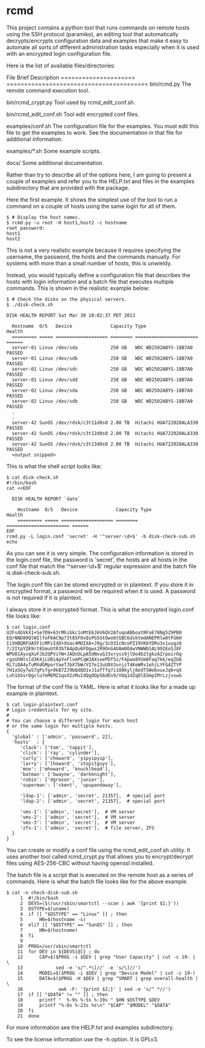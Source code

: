 rcmd
====

This project contains a python tool that runs commands on remote hosts
using the SSH protocol (paramiko), an editing tool that automatically
decrypts/encrypts configuration data and examples that make it easy to
automate all sorts of different administration tasks especially when
it is used with an encrypted login configuration file.

Here is the list of available files/directories:

   File                   Brief Description
   =====================  ========================================
   bin/rcmd.py            The remote command execution tool.

   bin/rcmd_crypt.py      Tool used by rcmd_edit_conf.sh.

   bin/rcmd_edit_conf.sh  Tool edit encrypted conf files.

   examples/conf.sh       The configuration file for the examples.
                          You must edit this file to get the examples
                          to work. See the documentation in that file
        		  for additional information.

   examples/*.sh          Some example scripts.

   docs/                  Some additional documentation.

  
Rather than try to describe all of the options here, I am going to
present a couple of examples and refer you to the HELP.txt and files
in the examples subdirectory that are provided with the package.
  
Here the first example. It shows the simplest use of the tool to run a
command on a couple of hosts using the same login for all of them.
  
    $ # Display the host names.
    $ rcmd.py -u root -H host1,host2 -c hostname
    root password:
    host1
    host2
  
This is not a very realistic example because it requires specifying
the username, the password, the hosts and the commands manually. For
systems with more than a small number of hosts, this is unwieldy.
  
Instead, you would typically define a configuration file that
describes the hosts with login information and a batch file that
executes multiple commands. This is shown in the realistic example
below:
  
    $ # Check the disks on the physical servers.
    $ ./disk-check.sh
  
    DISK HEALTH REPORT Sat Mar 30 10:02:37 PDT 2013
 
      Hostname  O/S   Device              Capacity Type                    Health
      ========= ===== =================== ======== ======================= ======
      server-01 Linux /dev/sda            250 GB   WDC WD2502ABYS-18B7A0   PASSED
      server-01 Linux /dev/sdb            250 GB   WDC WD2502ABYS-18B7A0   PASSED
      server-01 Linux /dev/sdc            250 GB   WDC WD2502ABYS-18B7A0   PASSED
      server-01 Linux /dev/sdd            250 GB   WDC WD2502ABYS-18B7A0   PASSED
      server-02 Linux /dev/sda            250 GB   WDC WD2502ABYS-18B7A0   PASSED
      server-02 Linux /dev/sdb            250 GB   WDC WD2502ABYS-18B7A0   PASSED
      .
      .
      server-42 SunOS /dev/rdsk/c3t11d0s0 2.00 TB  Hitachi HUA722020ALA330 PASSED
      server-42 SunOS /dev/rdsk/c3t12d0s0 2.00 TB  Hitachi HUA722020ALA330 PASSED
      server-42 SunOS /dev/rdsk/c3t13d0s0 2.00 TB  Hitachi HUA722020ALA330 PASSED
      <output snipped>
  
This is what the shell script looks like:
  
    $ cat disk-check.sh
    #!/bin/bash
    cat <<EOF
  
      DISK HEALTH REPORT `date`
  
        Hostname  O/S   Device              Capacity Type                    Health
        ========= ===== =================== ======== ======================= ======
    EOF
    rcmd.py -L login.conf 'secret' -H '^server-\d+$' -b disk-check-sub.sh
    echo
  
As you can see it is very simple. The configuration information is
stored in the login.conf file, the password is 'secret', the hosts are
all hosts in the conf file that match the '^server-\d+$' regular
expression and the batch file is disk-check-sub.sh.
 
The login.conf file can be stored encrypted or in plaintext. If you
store it in encrypted format, a password will be required when it is
used. A password is not required if it is plaintext.
  
I always store it in encrypted format. This is what the encrypted
login.conf file looks like:
  
    $ cat login.conf
    U2FsdGVkX1+Se7D9+63rMhibkc1nMtE6J6V6QV2AfuqoABboatRFaE78Ng5Z9PB0
    EQrNND80QlWIlfoF6AC9p73t85FOvQsPG5GtOwo6tGBC6dsktmdANEPRlw8tFG6H
    IiVHBQRFUA5F1cMPzIdO+XUac4MUIXA+J9g/3cO3IcNcoPZ19VKbYDRo3s1uugz6
    7/2ItpYZK9rt8SmuUtR3bTA4pQu6FOgws2R9OnG4UAm0O4wYNWWbSAL992Eo5J8F
    WPU814yvqXuFJb2QPViYW+JAQnDLpA5UNvuGJ3xryss9jlOo4b2tgkzAZrpoirOq
    rgsUhNtsld3K4jLU0i4pVvFlvmPCqWJAXsxePDf5z/F4pwo8XUm8Faq7kk/eqZG6
    RL7iDA4yTuMXdGMporYaeTJbX7bW/VI7e13uU0X3vnjzT4KeWRv1ehjLYFG4ZTYP
    7H1aSGy7wS7qPsfg+9kB7ZJ9bQdQO1vJ1afTfq7i1O0kylj8edTSWebouxJq6+qX
    Lvh1bSvrOgclu7eMEMZ1qxX2zMuIdQgOOp56dEn9/VQq1dZqOlEGmpIMrLzjxswG
  
The format of the conf file is YAML. Here is what it looks like for a
made up example in plaintext.
 
    $ cat login-plaintext.conf
    # Login credentials for my site.
    #
    # You can choose a different login for each host
    # or the same login for multiple hosts.
    {
      'global' : ['admin', 'password', 22],
      'hosts'  : {
         'clack': ['tom', 'tappit'],
         'click': ['ray', 'cylinder'],
         'curly': ['choward', 'yipyipyip'],
         'larry': ['lhoward', 'stopitguys'],
         'moe': ['mhoward', 'knucklhead'],
         'batman': ['bwayne', 'darkknight'],
         'robin': ['dgrason', 'junior'],
         'superman': ['ckent', 'upupandaway'],
    
         'ldap-1': ['admin', 'secret', 21357],  # special port
         'ldap-2': ['admin', 'secret', 21357],  # special port
    
         'vms-1': ['admin', 'secret'],  # VM server
         'vms-2': ['admin', 'secret'],  # VM server
         'vms-3': ['admin', 'secret'],  # VM server
         'zfs-1': ['admin', 'secret'],  # file server, ZFS
      }
    }
    
You can create or modify a conf file using the rcmd_edit_conf.sh
utility. It uses another tool called rcmd_crypt.py that allows you
to encrypt/decrypt files using AES-256-CBC without having openssl
installed.
  
The batch file is a script that is executed on the remote host as a
series of commands. Here is what the batch file looks like for the
above example.
  
    $ cat -n check-disk-sub.sh
         1  #!/bin/bash
         2  DEVS=($(/usr/sbin/smartctl --scan | awk '{print $1;}'))
         3  OSTYPE=$(uname)
         4  if [[ "$OSTYPE" == "Linux" ]] ; then
         5      HN=$(hostname -s)
         6  elif [[ "$OSTYPE" == "SunOS" ]] ; then
         7      HN=$(hostname)
         8  fi
         9
        10  PROG=/usr/sbin/smartctl
        11  for DEV in ${DEVS[@]} ; do
        12      CAP=$($PROG -i $DEV | grep "User Capacity" | cut -c 19- | \
        13            sed -e 's/^.*\[//' -e 's/\]//')
        14      MODEL=$($PROG -i $DEV | grep "Device Model" | cut -c 19-)
        15      DATA=$($PROG -H $DEV | grep ^SMART | grep overall-health | \
        16             awk -F: '{print $2;}' | sed -e 's/^ *//')
        17  if [[ "$DATA" != "" ]] ; then
        18      printf "  %-9s %-5s %-19s " $HN $OSTYPE $DEV
        19      printf "%-8s %-23s %s\n" "$CAP" "$MODEL" "$DATA"
        20  fi
        21  done
  
For more information see the HELP.txt and examples subdirectory.
  
To see the license information use the -h option. It is GPLv3.
